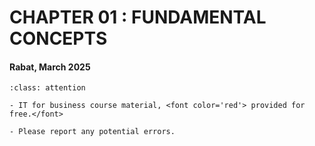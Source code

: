 # CHAPTER 01 : FUNDAMENTAL CONCEPTS


#### Rabat, March 2025

```{admonition} Remarks
:class: attention

- IT for business course material, <font color='red'> provided for free.</font>

- Please report any potential errors.

```
